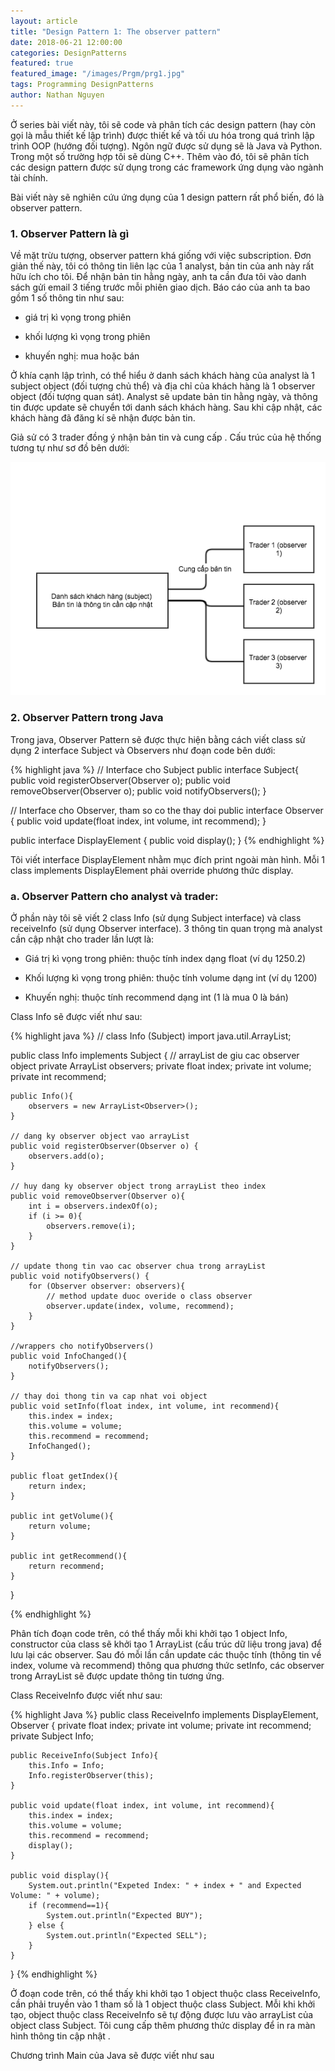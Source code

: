 ```yaml
---
layout: article
title: "Design Pattern 1: The observer pattern"
date: 2018-06-21 12:00:00
categories: DesignPatterns
featured: true
featured_image: "/images/Prgm/prg1.jpg"
tags: Programming DesignPatterns
author: Nathan Nguyen
---
```


Ở series bài viết này, tôi sẽ code và phân tích các design pattern (hay còn gọi là mẫu thiết kế lập trình) được thiết kế và tối ưu hóa trong quá trình lập trình OOP (hướng đối tượng). Ngôn ngữ được sử dụng sẽ là Java và Python. Trong một số trường hợp tôi sẽ dùng C++. Thêm vào đó, tôi sẽ phân tích các design pattern được sử dụng trong các framework ứng dụng vào ngành tài chính.

Bài viết này sẽ nghiên cứu ứng dụng của 1 design pattern rất phổ biến, đó là observer pattern.


### 1. Observer Pattern là gì
Về mặt trừu tượng, observer pattern khá giống với việc subscription. Đơn giản thế này, tôi có thông tin liên lạc của 1 analyst, bản tin của anh này rất hữu ích cho tôi. Để nhận bản tin hằng ngày, anh ta cần đưa tôi vào danh sách gửi email 3 tiếng trước mỗi phiên giao dịch. Báo cáo của anh ta bao gồm 1 số thông tin như sau:

- giá trị kì vọng trong phiên

- khối lượng kì vọng trong phiên

- khuyến nghị: mua hoặc bán

Ở khía cạnh lập trình, có thể hiểu ở danh sách khách hàng của analyst  là 1 subject object (đối tượng chủ thể) và địa chỉ của khách hàng là 1 observer object (đối tượng quan sát). Analyst sẽ update bản tin hằng ngày, và thông tin được update sẽ chuyển tới danh sách khách hàng. Sau khi cập nhật, các khách hàng đã đăng kí sẽ nhận được bản tin.

Giả sử có 3 trader đồng ý nhận bản tin và cung cấp . Cấu trúc của hệ thống tương tự như sơ đồ bên dưới:

![c1](/images/Prgm/dp1.png)


### 2. Observer Pattern trong Java

Trong java, Observer Pattern sẽ được thực hiện bằng cách viết class sử dụng 2 interface Subject và Observers như đoạn code bên dưới:

{% highlight java %}
// Interface cho Subject
public interface Subject{
    public void registerObserver(Observer o);
    public void removeObserver(Observer o);
    public void notifyObservers();
}

// Interface cho Observer, tham so co the thay doi
public interface Observer {
    public void update(float index, int volume, int recommend);
}

public interface DisplayElement {
    public void display();
}
{% endhighlight %}

Tôi viết interface DisplayElement nhằm mục đích print ngoài màn hình. Mỗi 1 class implements DisplayElement phải override phương thức display.

### a. Observer Pattern cho analyst và trader:

Ở phần này tôi sẽ viết 2 class Info (sử dụng Subject interface) và class receiveInfo (sử dụng Observer interface). 3 thông tin quan trọng mà analyst cần cập nhật cho trader lần lượt là:

- Giá trị kì vọng trong phiên: thuộc tính index dạng float (ví dụ 1250.2)

- Khối lượng kì vọng trong phiên: thuộc tính volume dạng int (ví dụ 1200)

- Khuyến nghị: thuộc tính recommend dạng int (1 là mua 0 là bán)

Class Info sẽ được viết như sau:

{% highlight java %}
// class Info (Subject)
import java.util.ArrayList;

public class Info implements Subject {
    // arrayList de giu cac observer object
    private ArrayList<Observer> observers;
    private float index;
    private int volume;
    private int recommend;

    public Info(){
        observers = new ArrayList<Observer>();
    }

    // dang ky observer object vao arrayList
    public void registerObserver(Observer o) {
        observers.add(o);
    }

    // huy dang ky observer object trong arrayList theo index
    public void removeObserver(Observer o){
        int i = observers.indexOf(o);
        if (i >= 0){
            observers.remove(i);
        }
    }

    // update thong tin vao cac observer chua trong arrayList
    public void notifyObservers() {
        for (Observer observer: observers){
            // method update duoc overide o class observer
            observer.update(index, volume, recommend);
        }
    }

    //wrappers cho notifyObservers()
    public void InfoChanged(){
        notifyObservers();
    }

    // thay doi thong tin va cap nhat voi object
    public void setInfo(float index, int volume, int recommend){
        this.index = index;
        this.volume = volume;
        this.recommend = recommend;
        InfoChanged();
    }

    public float getIndex(){
        return index;
    }

    public int getVolume(){
        return volume;
    }

    public int getRecommend(){
        return recommend;
    }

}

{% endhighlight %}

Phân tích đoạn code trên, có thể thấy mỗi khi khởi tạo 1 object Info, constructor của class sẽ khởi tạo 1 ArrayList (cấu trúc dữ liệu trong java) để lưu lại các observer. Sau đó mỗi lần cần update các thuộc tính (thông tin về index, volume và recommend) thông qua phương thức setInfo, các observer trong ArrayList sẽ được update thông tin tương ứng.

Class ReceiveInfo được viết như sau:

{% highlight Java %}
public class ReceiveInfo implements DisplayElement, Observer {
    private float index;
    private int volume;
    private int recommend;
    private Subject Info;

    public ReceiveInfo(Subject Info){
        this.Info = Info;
        Info.registerObserver(this);
    }

    public void update(float index, int volume, int recommend){
        this.index = index;
        this.volume = volume;
        this.recommend = recommend;
        display();
    }

    public void display(){
        System.out.println("Expeted Index: " + index + " and Expected Volume: " + volume);
        if (recommend==1){
            System.out.println("Expected BUY");
        } else {
            System.out.println("Expected SELL");
        }
    }

}
{% endhighlight %}

Ở đoạn code trên, có thể thấy khi khởi tạo 1 object thuộc class ReceiveInfo, cần phải truyền vào 1 tham số là 1 object thuộc class Subject. Mỗi khi khởi tạo, object thuộc class ReceiveInfo sẽ tự động được lưu vào arrayList của object class Subject. Tôi cung cấp thêm phương thức display để in ra màn hình thông tin cập nhật .

Chương trình Main của Java sẽ được viết như sau
